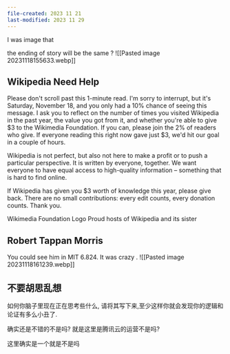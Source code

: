```yaml
---
file-created: 2023 11 21
last-modified: 2023 11 29
---
```


I was image that 

the ending of story will be the same ? 
![[Pasted image 20231118155633.webp]]


## Wikipedia Need Help

Please don't scroll past this 1-minute read. I'm sorry to interrupt, but it's Saturday, November 18, and you only had a 10% chance of seeing this message. I ask you to reflect on the number of times you visited Wikipedia in the past year, the value you got from it, and whether you're able to give $3 to the Wikimedia Foundation. If you can, please join the 2% of readers who give. If everyone reading this right now gave just $3, we'd hit our goal in a couple of hours.

Wikipedia is not perfect, but also not here to make a profit or to push a particular perspective. It is written by everyone, together. We want everyone to have equal access to high-quality information – something that is hard to find online.

If Wikipedia has given you $3 worth of knowledge this year, please give back. There are no small contributions: every edit counts, every donation counts. Thank you.

Wikimedia Foundation Logo
Proud hosts of Wikipedia and its sister 


## Robert Tappan Morris

You could see him in MIT 6.824. It was crazy . 
![[Pasted image 20231118161239.webp]]


## 不要胡思乱想 

如何你脑子里现在正在思考些什么, 请将其写下来,至少这样你就会发现你的逻辑和论证有多么小丑了.


确实还是不错的不是吗? 就是这里是腾讯云的运营不是吗? 

这里确实是一个就是不是吗